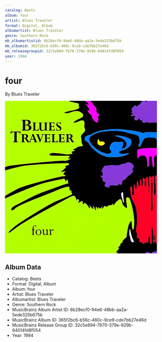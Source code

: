 ```yaml
---
catalog: Beets
album: four
artist: Blues Traveler
format: Digital, Album
albumartist: Blues Traveler
genre: Southern Rock
mb_albumartistid: 6b28ecf0-94e6-48bb-aa2a-5ede325b675b
mb_albumid: 365f2bc6-b56c-460c-9ce9-cde7bb27e46d
mb_releasegroupid: 32c5e894-7670-379e-929b-84014fd8f054
year: 1994
---
```


# four

By Blues Traveler

![](../../assets/beetscovers/Blues_Traveler-four.jpg)

## Album Data

- Catalog: Beets
- Format: Digital, Album
- Album: four
- Artist: Blues Traveler
- Albumartist: Blues Traveler
- Genre: Southern Rock
- MusicBrainz Album Artist ID: 6b28ecf0-94e6-48bb-aa2a-5ede325b675b
- MusicBrainz Album ID: 365f2bc6-b56c-460c-9ce9-cde7bb27e46d
- MusicBrainz Release Group ID: 32c5e894-7670-379e-929b-84014fd8f054
- Year: 1994

